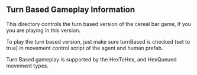 ## Turn Based Gameplay Information

This directory controls the turn based version of the cereal bar game, if you
you are playing in this version.

To play the turn based version, just make sure turnBased is checked (set to true)
in movement control script of the agent and human prefab.

Turn Based gameplay is supported by the HexToHex, and HexQueued movement types.
